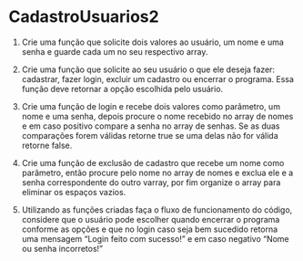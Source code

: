 # CadastroUsuarios2

1. Crie uma função que solicite dois valores ao usuário, um nome e uma senha e
guarde cada um no seu respectivo array.

2. Crie uma função que solicite ao seu usuário o que ele deseja fazer: cadastrar, fazer
login, excluir um cadastro ou encerrar o programa. Essa função deve retornar a
opção escolhida pelo usuário.

3. Crie uma função de login e recebe dois valores como parâmetro, um nome e uma
senha, depois procure o nome recebido no array de nomes e em caso positivo
compare a senha no array de senhas. Se as duas comparações forem válidas
retorne true se uma delas não for válida retorne false.

4. Crie uma função de exclusão de cadastro que recebe um nome como parâmetro,
então procure pelo nome no array de nomes e exclua ele e a senha correspondente
do outro varray, por fim organize o array para eliminar os espaços vazios.

5. Utilizando as funções criadas faça o fluxo de funcionamento do código, considere
que o usuário pode escolher quando encerrar o programa conforme as opções e
que no login caso seja bem sucedido retorna uma mensagem “Login feito com
sucesso!” e em caso negativo “Nome ou senha incorretos!”
